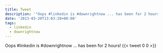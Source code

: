 ```yaml
---
title: Tweet
description: '"Oops #linkedin is #downrightnow ... has been for 2 hours!"'
date: '2013-03-20T13:03:20+00:00'
tags:
  - linkedin
  - downrightnow
---
```

Oops #linkedin is #downrightnow ... has been for 2 hours!
      {{< tweet 0 0 >}}
    
